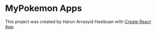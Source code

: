 # MyPokemon Apps

This project was created by Harun Arrasyid Hasibuan with [Create React App](https://github.com/facebook/create-react-app).

